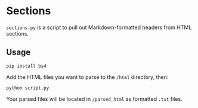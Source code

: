 # Sections

`sections.py` is a script to pull out Markdown-formatted headers from HTML sections. 

## Usage

```
pip install bs4
```

Add the HTML files you want to parse to the `/html` directory, then:

```
python script.py
```

Your parsed files will be located in `/parsed_html` as formatted `.txt` files.
